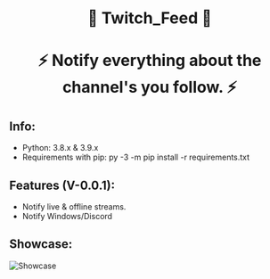 <h1 align="center">📍 Twitch_Feed 📍</h1>
<h1 align="center">⚡️ Notify everything about the channel's you follow. ⚡️</h1>

## Info:
- Python: 3.8.x & 3.9.x
- Requirements with pip: py -3 -m pip install -r requirements.txt

## Features (V-0.0.1):
- Notify live & offline streams.
- Notify Windows/Discord

## Showcase:
![Showcase](https://i.imgur.com/TkZmHuS.png)
